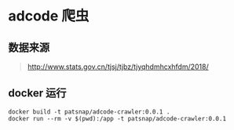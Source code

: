 # adcode 爬虫

## 数据来源

> http://www.stats.gov.cn/tjsj/tjbz/tjyqhdmhcxhfdm/2018/

## docker 运行

```shell
docker build -t patsnap/adcode-crawler:0.0.1 .
docker run --rm -v $(pwd):/app -t patsnap/adcode-crawler:0.0.1
```
